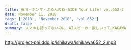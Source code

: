 ```yaml
---
title: 石川・ホンマ・ぶるんのBe-SIDE Your Life! vol.652-2
date: November 11, 2018
tags: ['2018', 'November 2018', 'vol.652']
draft: false
summary: スマホも持ってないのに、AIスピーカー欲しいって…KAGAWA
---
```


http://project-phi.ddo.jp/ishikawa/ishikawa652_2.mp3